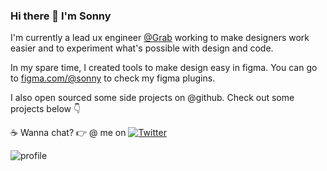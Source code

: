 ### Hi there 👋  I'm Sonny

I'm currently a lead ux engineer [@Grab](https://grab.com) working to make designers work easier and to experiment what's possible with design and code.

In my spare time, I created tools to make design easy in figma. You can go to [figma.com/@sonny](https://figma.com/@sonny) to check my figma plugins.

I also open sourced some side projects on @github. Check out some projects below 👇

☕ Wanna chat? 👉 @ me on [![Twitter](https://img.shields.io/twitter/follow/sonnylazuardi?label=Follow&style=social)](https://twitter.com/sonnylazuardi)

![profile](https://pixel-profile.vercel.app/api/github-stats?username=sonnylazuardi&screen_effect=true&background=linear-gradient(to%20bottom%20right,%20%235580eb,%20%232aeeff))
